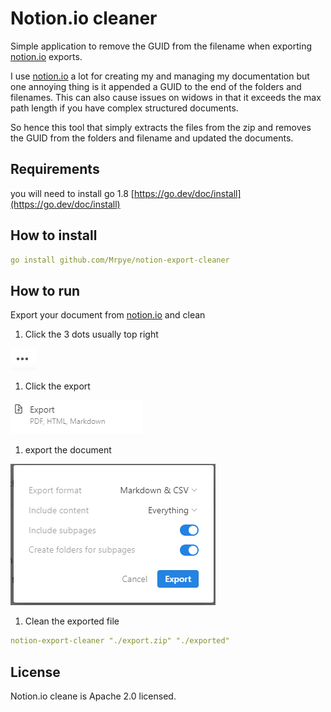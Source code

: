 # Notion.io cleaner

Simple application to remove the GUID from the filename when exporting [notion.io](http://notion.io/) exports.

I use [notion.io](http://notion.io/) a lot for creating my and managing my documentation but one annoying thing is it appended a GUID to the end of the folders and filenames. This can also cause issues on widows in that it exceeds the max path length if you have complex structured documents.

So hence this tool that simply extracts the files from the zip and removes the GUID from the folders and filename and updated the documents.

 

## Requirements

you will need to install go 1.8 [https://go.dev/doc/install](https://go.dev/doc/install)

## How to install

```yaml
go install github.com/Mrpye/notion-export-cleaner
```

## How to run

Export your document from [notion.io](http://notion.io) and clean

1. Click the 3 dots usually top right

![Untitled](Notion%20io%20cleaner/Untitled.png)

1. Click the export

![Untitled](Notion%20io%20cleaner/Untitled%201.png)

1. export the document

![Untitled](Notion%20io%20cleaner/Untitled%202.png)

1. Clean the exported file

```yaml
notion-export-cleaner "./export.zip" "./exported"
```

## License
Notion.io cleane is Apache 2.0 licensed.
